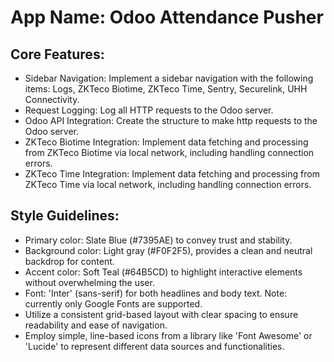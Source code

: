 # **App Name**: Odoo Attendance Pusher

## Core Features:

- Sidebar Navigation: Implement a sidebar navigation with the following items: Logs, ZKTeco Biotime, ZKTeco Time, Sentry, Securelink, UHH Connectivity.
- Request Logging: Log all HTTP requests to the Odoo server.
- Odoo API Integration: Create the structure to make http requests to the Odoo server.
- ZKTeco Biotime Integration: Implement data fetching and processing from ZKTeco Biotime via local network, including handling connection errors.
- ZKTeco Time Integration: Implement data fetching and processing from ZKTeco Time via local network, including handling connection errors.

## Style Guidelines:

- Primary color: Slate Blue (#7395AE) to convey trust and stability.
- Background color: Light gray (#F0F2F5), provides a clean and neutral backdrop for content.
- Accent color: Soft Teal (#64B5CD) to highlight interactive elements without overwhelming the user.
- Font: 'Inter' (sans-serif) for both headlines and body text. Note: currently only Google Fonts are supported.
- Utilize a consistent grid-based layout with clear spacing to ensure readability and ease of navigation.
- Employ simple, line-based icons from a library like 'Font Awesome' or 'Lucide' to represent different data sources and functionalities.